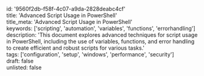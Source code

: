 id: '9560f2db-f58f-4c07-a9da-2828deabc4cf'  
title: 'Advanced Script Usage in PowerShell'  
title_meta: 'Advanced Script Usage in PowerShell'  
keywords: ['scripting', 'automation', 'variables', 'functions', 'errorhandling']  
description: 'This document explores advanced techniques for script usage in PowerShell, including the use of variables, functions, and error handling to create efficient and robust scripts for various tasks.'  
tags: ['configuration', 'setup', 'windows', 'performance', 'security']  
draft: false  
unlisted: false  






